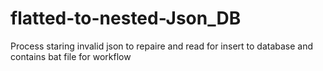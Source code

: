 # flatted-to-nested-Json_DB
Process staring invalid json to repaire and read for insert to database and contains bat file for workflow
